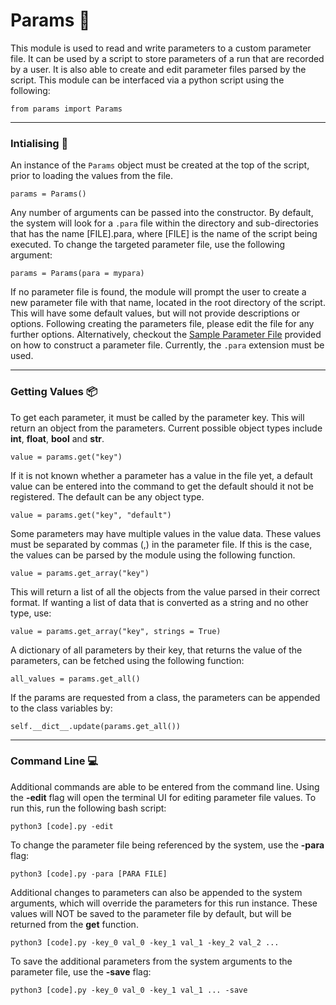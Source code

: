 # Params :pencil:

This module is used to read and write parameters to a custom parameter file. It can be used by a script to store parameters of a run that are recorded by a user. It is also able to create and edit parameter files parsed by the script. This module can be interfaced via a python script using the following:

```
from params import Params
```

---

### Intialising :star2:

An instance of the `Params` object must be created at the top of the script, prior to loading the values from the file.

```
params = Params()
```

Any number of arguments can be passed into the constructor. By default, the system will look for a `.para` file within the directory and sub-directories that has the name [FILE].para, where [FILE] is the name of the script being executed. To change the targeted parameter file, use the following argument:

```
params = Params(para = mypara)
```

If no parameter file is found, the module will prompt the user to create a new parameter file with that name, located in the root directory of the script. This will have some default values, but will not provide descriptions or options. Following creating the parameters file, please edit the file for any further options. Alternatively, checkout the [Sample Parameter File](sample.para) provided on how to construct a parameter file. Currently, the `.para` extension must be used.

---

### Getting Values :package:

To get each parameter, it must be called by the parameter key. This will return an object from the parameters. Current possible object types include **int**, **float**, **bool** and **str**.

```
value = params.get("key")
```

If it is not known whether a parameter has a value in the file yet, a default value can be entered into the command to get the default should it not be registered. The default can be any object type.

```
value = params.get("key", "default")
```

Some parameters may have multiple values in the value data. These values must be separated by commas (,) in the parameter file. If this is the case, the values can be parsed by the module using the following function.

```
value = params.get_array("key")
```

This will return a list of all the objects from the value parsed in their correct format. If wanting a list of data that is converted as a string and no other type, use:

```
value = params.get_array("key", strings = True)
```

A dictionary of all parameters by their key, that returns the value of the parameters, can be fetched using the following function:

```
all_values = params.get_all()
```

If the params are requested from a class, the parameters can be appended to the class variables by:

```
self.__dict__.update(params.get_all())
```

---

### Command Line :computer:

Additional commands are able to be entered from the command line. Using the **-edit** flag will open the terminal UI for editing parameter file values. To run this, run the following bash script:

```
python3 [code].py -edit
```

To change the parameter file being referenced by the system, use the **-para** flag:

```
python3 [code].py -para [PARA FILE]
```

Additional changes to parameters can also be appended to the system arguments, which will override the parameters for this run instance. These values will NOT be saved to the parameter file by default, but will be returned from the **get** function.

```
python3 [code].py -key_0 val_0 -key_1 val_1 -key_2 val_2 ...
```

To save the additional parameters from the system arguments to the parameter file, use the **-save** flag:

```
python3 [code].py -key_0 val_0 -key_1 val_1 ... -save
```